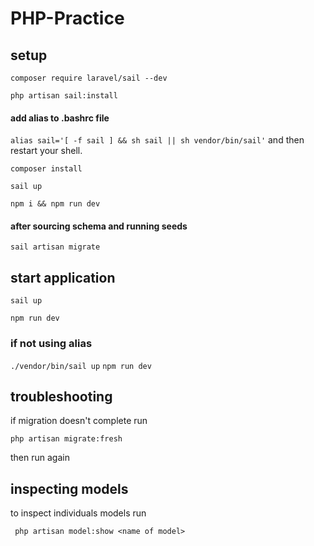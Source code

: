 # PHP-Practice

## setup

` composer require laravel/sail --dev `

` php artisan sail:install `

#### add alias to .bashrc file
` alias sail='[ -f sail ] && sh sail || sh vendor/bin/sail' `
and then restart your shell.

` composer install `

` sail up `

` npm i && npm run dev `


#### after sourcing schema and running seeds

` sail artisan migrate `

## start application

` sail up `

` npm run dev `

### if not using alias
` ./vendor/bin/sail up `
` npm run dev `

## troubleshooting
if migration doesn't complete run

` php artisan migrate:fresh `

then run again 

## inspecting models
 
 to inspect individuals models run
 
 ` php artisan model:show <name of model>`

